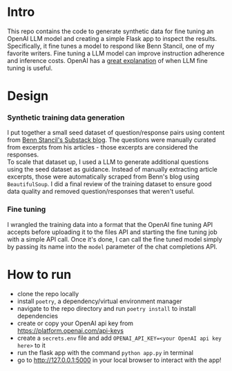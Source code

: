 # Intro

This repo contains the code to generate synthetic data for fine tuning an OpenAI LLM model and creating a simple Flask app to inspect the results.
Specifically, it fine tunes a model to respond like Benn Stancil, one of my favorite writers.
Fine tuning a LLM model can improve instruction adherence and inference costs. OpenAI has a [great explanation](https://platform.openai.com/docs/guides/optimizing-llm-accuracy/fine-tuning) of when LLM fine tuning is useful.

# Design

### Synthetic training data generation

I put together a small seed dataset of question/response pairs using content from [Benn Stancil's Substack blog](https://benn.substack.com/).
The questions were manually curated from excerpts from his articles - those excerpts are considered the responses.  
To scale that dataset up, I used a LLM to generate additional questions using the seed dataset as guidance. Instead of manually extracting article excerpts, those were automatically scraped from Benn's blog using `BeautifulSoup`.
I did a final review of the training dataset to ensure good data quality and removed question/responses that weren't useful.

### Fine tuning

I wrangled the training data into a format that the OpenAI fine tuning API accepts before uploading it to the files API and starting the fine tuning job with a simple API call.
Once it's done, I can call the fine tuned model simply by passing its name into the `model` parameter of the chat completions API.

# How to run

* clone the repo locally
* install `poetry`, a dependency/virtual environment manager
* navigate to the repo directory and run `poetry install` to install dependencies
* create or copy your OpenAI api key from https://platform.openai.com/api-keys
* create a `secrets.env` file and add `OPENAI_API_KEY=<your OpenAI api key here>` to it
* run the flask app with the command `python app.py` in terminal
* go to http://127.0.0.1:5000 in your local browser to interact with the app!


